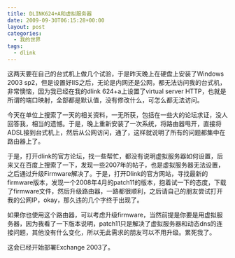 ```yaml
---
title: DLINK624+A和虚拟服务器
date: 2009-09-30T06:15:28+00:00
layout: post
categories:
  - 我的世界
tags:
  - dlink
---
```


这两天要在自己的台式机上做几个试验，于是昨天晚上在硬盘上安装了Windows 2003 sp2，但是设置好IIS之后，无论是内网还是公网，都无法访问我的台式机，非常懊恼，因为我已经在我的dlink 624+a上设置了virtual server HTTP，也就是所谓的端口映射，全部都是默认值，没有修改什么，可怎么都无法访问。

今天在单位上搜索了一天的相关资料，一无所获，包括在一些大的论坛求证，没人回答我，相当的遗憾。于是，晚上重新安装了一次系统，将路由器甩开，直接将ADSL接到台式机上，然后从公网访问，通了，这样就说明了所有的问题都集中在路由器上了。

于是，打开dlink的官方论坛，找一些帮忙，都没有说明虚拟服务器如何设置，后来又在百度上搜索了一下，发现一些2007年的帖子，也是虚拟服务器无法设置，之后通过升级Firmware解决了。于是，打开Dlink的官方网站，寻找最新的firmware版本，发现一个2008年4月的patch11的版本，抱着试一下的态度，下载了firmware文件，然后升级路由器，一路都很顺利，之后请自己的朋友尝试打开我的公网IP，okay，那久违的几个字终于出现了。

如果你也使用这个路由器，可以考虑升级firmware，当然前提是你要是用虚拟服务器，因为我看了一下版本说明，patch11只是解决了虚拟服务器和动态dns的连接问题，其他没有什么变化，所以无此需求的朋友可以不用升级。累死我了。

这会已经开始部署Exchange 2003了。